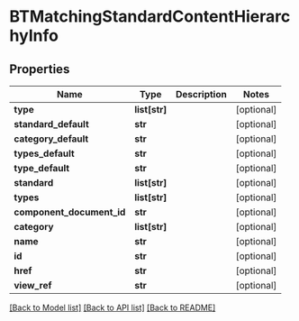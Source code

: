 # BTMatchingStandardContentHierarchyInfo

## Properties
Name | Type | Description | Notes
------------ | ------------- | ------------- | -------------
**type** | **list[str]** |  | [optional] 
**standard_default** | **str** |  | [optional] 
**category_default** | **str** |  | [optional] 
**types_default** | **str** |  | [optional] 
**type_default** | **str** |  | [optional] 
**standard** | **list[str]** |  | [optional] 
**types** | **list[str]** |  | [optional] 
**component_document_id** | **str** |  | [optional] 
**category** | **list[str]** |  | [optional] 
**name** | **str** |  | [optional] 
**id** | **str** |  | [optional] 
**href** | **str** |  | [optional] 
**view_ref** | **str** |  | [optional] 

[[Back to Model list]](../README.md#documentation-for-models) [[Back to API list]](../README.md#documentation-for-api-endpoints) [[Back to README]](../README.md)


